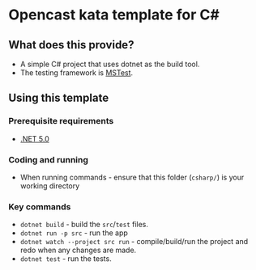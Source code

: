 # Opencast kata template for C#

## What does this provide?

- A simple C# project that uses dotnet as the build tool.
- The testing framework is [MSTest](https://docs.microsoft.com/en-us/dotnet/core/testing/unit-testing-with-mstest).

## Using this template

### Prerequisite requirements

- [.NET 5.0](https://dotnet.microsoft.com/en-us/download/dotnet/5.0)
### Coding and running

- When running commands - ensure that this folder (`csharp/`) is your working directory

### Key commands

- `dotnet build` - build the `src`/`test` files.
- `dotnet run -p src` - run the app
- `dotnet watch --project src run` - compile/build/run the project and redo when any changes are made.
- `dotnet test` - run the tests.
